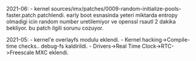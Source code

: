 2021-06:
	- kernel sources/imx/patches/0009-random-initialize-pools-faster.patch patchlendi.
	  early boot esnasinda yeteri miktarda entropy olmadigi icin random number 
	  uretilemiyor ve openssl rsautl 2 dakika bekliyor. bu patch ilgili sorunu cozuyor.

2021-05:
	- kernel'e overlayfs modulu eklendi.
	- Kernel hacking->Compile-time checks.. debug-fs kaldirildi.
	- Drivers->Real Time Clock->RTC->Freescale MXC eklendi.